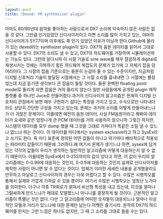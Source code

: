 ```yaml
---
layout: post
title: "Dexed: FM synthesizer plugin"
---
```


아마도 80/90년대 음악을 좋아하는 사람으로서 DX7 소리에 익숙하지 않은 사람은 없을 것 같다. 그만큼 인기있었던 신디사이저이고 이쁜 소리를 많이 가지고 있는, 야마하 신디사이저가 SY77이며 이후에도 쭉 인기 있었던 이유가 아닐까 한다.Github에 올라가 있는 dexed라는 synthsizer plugin이 있다. DX7의 음원 데이터를 읽어서 그대로 사용할 수 있다. DX7의 소리도 낼 수 있고, DX7의 하드웨어를 가장하여 시뮬레이션하는 기능도 있다. 그런데 알다시피 이 시절 기술로 sine wave를 매우 깔끔하게 digital로 재생시키는 것에는 극복하기 힘든 하드웨어 복잡도의 문제가 있기에 그 자체가 잡음 덩어리이다. 그 시절의 잡음 기준으로는 충분히 눈감아 줄 수 있는 수준이지만, 지금처럼 디지털 신호처리 기술이 발달된 시점에서는 그 시절 소리를 흉내내면 그 시절에는 몰랐었는데 지금 듣기엔 생각보다 큰 잡음이 들릴 것이다. 물론 완벽한 floating point model로 돌리게 되면 잡음은 거의 들리지 않는다.일반 사람들에게 공개된 plugin 제작 플랫폼 중 하나인 Juce로 만들어졌다.과거의 신디사이저 알고리즘은 현재의 디지털 신호처리 관점에서 보면 매우 구현하기 쉽다는 특징을 가지고 있고, 수식으로만 나타내더라도 상당히 간단한 구성을 가지고 있는데, 문제는 과거의 소리를 어떻게 만들어내느냐가 더 귀찮은 문제이다. 이를테면 예전의 음원 데이터, 사실 FM음원이라고 해봐야 데이터가 요새와 같은 엄청나게 큰 PCM 데이터를 거의 사용하지 않으니까 그렇긴 하지만, 시스템의 데이터를 모두 dump 했을 때 그것을 그대로 가져다가 똑같은 소릴 낼 수 있느냐 없느냐 하는 것이다. 이 데이터를 미디에서는 system exclusive라고 하고 SysEx라고 쓰기도 한다. 즉 미디 표준에 정의된 어떤 값들이 아니고 악기마다 배타적으로 적용되는 파라미터 값들이기 때문에 그러하다.왜 여기서 문제가 생기느냐 하면, sysex에 담겨있는 각각의 값들이 우리가 생각하는 일반적인 알고리즘에 어떻게 대응하는지 알 수 없기 때문이다. 이를테면 SysEx에서 0-255까지의 값이 있다고 하면, 이 값이 우리의 알고리즘에는 0-0.99에 대응하는 것인지, 0-0.5에 대응하는 것인지 실제로 신디사이저를 제작한 사람이 아니면 알 수 없다는 것이다. 업체가 이러한 세세한 내용을 공개했을리도 만무하고.아날로그 신디사이저의 경우는 더욱 어렵다고 할 수 있다. 수많은 시행착오를 통해서 실제와 가깝게 가져갈 수 있을 뿐이다. 여기서 수많은 시행착오는 엄청난 노가다를 의미한다. 더구나 각종 TR회로가 얽혀서 비선형 특성을 내고 있는데, 이것을 얼마나 그럴싸하게 만드느냐가 제대로 모델했느니 아니니를 결정하게 될 것이다. 근본적인 알고리즘이 특별난 것은 없다. 다만 그 알고리즘에 어떠한 숫자들이 대응되느냐 얼마나 이상적인 모델과 거리가 있느냐에 대한 문제만 남는다.어쨋든 즐기시라. 원작의 DX7의 하드웨어를 만지는 그런 느낌은 하나도 없지만, 그 때 그 소리를 그대로 들을 수는 있다. 

